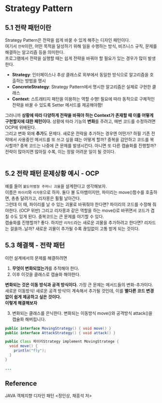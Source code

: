 # Strategy Pattern

## 5.1 전략 패턴이란
Strategy Pattern은 전략을 쉽게 바꿀 수 있게 해주는 디자인 패턴이다. <br> 
여기서 `전략`이란, 어떤 목적을 달성하기 위해 일을 수행하는 방식, 비즈니스 규칙, 문제를 해결하는 알고리즘 등을 의미한다. <br> 
프로그램에서 전략을 실행할 때는 쉽게 전략을 바꿔야 할 필요가 있는 경우가 많이 발생한다.

- **Strategy**: 인터페이스나 추상 클래스로 외부에서 동일한 방식으로 알고리즘을 호출하는 방법을 명시
- **ConcreteStrategy**: Strategy Pattern에서 명시한 알고리즘은 실제로 구현한 클래스
- **Context**: 스트래티지 패턴을 이용하는 역할 수행! 필요에 따라 동적으로 구체적인 전략을 바꿀 수 있도록 Setter 메서드를 제공해야함!

그러니까 **상황에 따라 다양하게 전략을 바꿔야 하는 Context가 존재할 때 이를 어떻게 구현할지에 대한 패턴이다.** 상황에 따라 기능의 **변화**를 주려고, 매번 코드를 수정하려면 OCP에 위배된다. <br> 그리고 변화 외에 **추가**도 문제다. 새로운 전략을 추가하는 경우엔 어떤가? 하필 기존 전략에서 사용중인 메서드를 또 쓰고 싶을 떄는 어떻게 할까? 중복을 감안하고 코드를 복사할까? 중복 코드는 나중에 큰 문제를 발생시킨다. 아니면 또 다른 캡슐화를 진행할까? 전략이 많아지면 많아질 수록, 이는 정말 어려운 일이 될 것이다. <br> <br>

## 5.2 전략 패턴 문제상황 예시 - OCP
예를 들어 `불도마뱀형 주머니 괴물`을 설계한다고 생각해보자. <br> 이름은 `파이리`와 `리자몽`으로 하자. 둘다 불 도마뱀이지만, 파이리는 move()함수를 호출하면, 총총 달려가고, 리자몽은 훨훨 날아간다. <br> 그런데 이 때, 파이리를 날 수 있는 괴물로 바꿔줘야 한다면? 파이리의 코드를 수정해 줘야한다. (OCP 위반) 그리고 리자몽과 같은 역할을 하는 move()로 바뀌면서 코드가 겹칠 수도 있게 된다. 중복코드는 큰 문제를 야기할 수 있다. <br> 캡슐화를 진행할까? 좋다. 하지만 `리자드`라는 새로운 괴물을 추가하려고 한다면? 리자드는 걸을까..날까? 새로운 괴물이 추가될 수록 끊임없이 고통 받게 되는 것이다.

## 5.3 해결책 - 전략 패턴

이런 설계에서의 문제를 해결하려면 
1. **무엇이 변화되었는가**를 추적해야 한다. 
2. 이후 이것을 클래스로 캡슐화 해야한다.

**변화되는 것은 이동 방식과 공격 방식이다.** 가장 큰 문제는 메서드들의 변화-추가이다. 새로운 이동방식! 새로운 공격 방식!이 계속해서 추가될 것인데, 이를 **별다른 코드 변경 없이 쉽게 제공하고 싶은 것이다.**  <br>
**이렇게 해결해보자**

3. 변화되는 클래스를 은닉한다.
변화되는 이동방식 move()와 공격방식 attack()을 캡슐화 해버립니다. 

```java
public interface MovingStrategy() { void move() }
public interface AttackStrategy() { void attack() }

public Class 파이리Strategy implement MovingStratege {
  void move() {
    println("fly");
  }
}

...
```

## Reference
JAVA 객체지향 디자인 패턴 <정인상, 채흥석 저>
